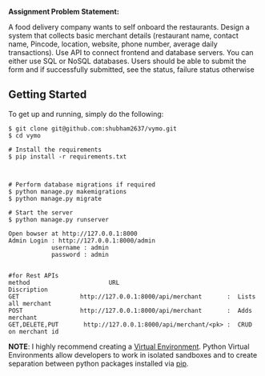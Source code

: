 
<b>Assignment Problem Statement:</b><br>

A food delivery company wants to self onboard the restaurants.
Design a system that collects basic merchant details (restaurant name, contact name, Pincode,
location, website, phone number, average daily transactions).
Use API to connect frontend and database servers. You can either use SQL or NoSQL databases.
Users should be able to submit the form and if successfully submitted, see the status, failure
status otherwise



Getting Started
---------------
To get up and running, simply do the following:

    $ git clone git@github.com:shubham2637/vymo.git
    $ cd vymo

    # Install the requirements
    $ pip install -r requirements.txt



    # Perform database migrations if required
    $ python manage.py makemigrations
    $ python manage.py migrate
    
    # Start the server
    $ python manage.py runserver
    
    Open bowser at http://127.0.0.1:8000
    Admin Login : http://127.0.0.1:8000/admin
                username : admin 
                password : admin
    

    #for Rest APIs
    method                      URL                                   Discription
    GET                 http://127.0.0.1:8000/api/merchant       :  Lists all merchant
    POST                http://127.0.0.1:8000/api/merchant       :  Adds merchant
    GET,DELETE,PUT       http://127.0.0.1:8000/api/merchant/<pk> :  CRUD on merchant id

**NOTE**: I highly recommend creating a [Virtual Environment](http://docs.python-guide.org/en/latest/dev/virtualenvs/). Python Virtual Environments allow developers to work in isolated sandboxes and to create separation between python packages installed via [pip](https://pypi.python.org/pypi/pip).
